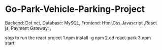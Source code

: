 # Go-Park-Vehicle-Parking-Project
Backend: Dot net,
Database: MySQL,
Frontend: Html,Css,Javascript ,React js,
Payment Gateway: ,

step to run the react project 
1.npm install -g npm 
2.cd react-park
3.npm start
